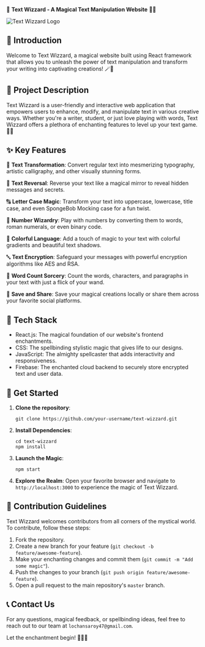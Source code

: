 📝 **Text Wizzard - A Magical Text Manipulation Website** 🧙‍♂️

![Text Wizzard Logo](link_to_logo.png)

## 🌟 Introduction

Welcome to Text Wizzard, a magical website built using React framework that allows you to unleash the power of text manipulation and transform your writing into captivating creations! 🪄🌌

## 🎯 Project Description

Text Wizzard is a user-friendly and interactive web application that empowers users to enhance, modify, and manipulate text in various creative ways. Whether you're a writer, student, or just love playing with words, Text Wizzard offers a plethora of enchanting features to level up your text game. 📜✨

## ✨ Key Features

🔡 **Text Transformation**: Convert regular text into mesmerizing typography, artistic calligraphy, and other visually stunning forms.

🔄 **Text Reversal**: Reverse your text like a magical mirror to reveal hidden messages and secrets.

🔠 **Letter Case Magic**: Transform your text into uppercase, lowercase, title case, and even SpongeBob Mocking case for a fun twist.

🔢 **Number Wizardry**: Play with numbers by converting them to words, roman numerals, or even binary code.

🎨 **Colorful Language**: Add a touch of magic to your text with colorful gradients and beautiful text shadows.

🔤 **Text Encryption**: Safeguard your messages with powerful encryption algorithms like AES and RSA.

🧮 **Word Count Sorcery**: Count the words, characters, and paragraphs in your text with just a flick of your wand.

💾 **Save and Share**: Save your magical creations locally or share them across your favorite social platforms.

## 🧪 Tech Stack

- React.js: The magical foundation of our website's frontend enchantments.
- CSS: The spellbinding stylistic magic that gives life to our designs.
- JavaScript: The almighty spellcaster that adds interactivity and responsiveness.
- Firebase: The enchanted cloud backend to securely store encrypted text and user data.

## 🚀 Get Started

1. **Clone the repository**:
   ```
   git clone https://github.com/your-username/text-wizzard.git
   ```

2. **Install Dependencies**:
   ```
   cd text-wizzard
   npm install
   ```

3. **Launch the Magic**:
   ```
   npm start
   ```

4. **Explore the Realm**: Open your favorite browser and navigate to `http://localhost:3000` to experience the magic of Text Wizzard.

## 📝 Contribution Guidelines

Text Wizzard welcomes contributors from all corners of the mystical world. To contribute, follow these steps:

1. Fork the repository.
2. Create a new branch for your feature (`git checkout -b feature/awesome-feature`).
3. Make your enchanting changes and commit them (`git commit -m "Add some magic"`).
4. Push the changes to your branch (`git push origin feature/awesome-feature`).
5. Open a pull request to the main repository's `master` branch.



## 📞 Contact Us

For any questions, magical feedback, or spellbinding ideas, feel free to reach out to our team at `lochansaroy47@gmail.com`.

Let the enchantment begin! 🌟🔮✨
